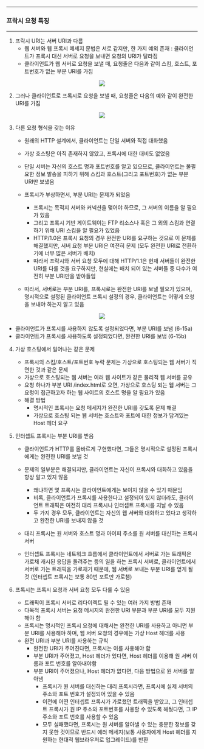 -----
### 프락시 요청 특징
-----
1. 프락시 URI는 서버 URI과 다름
   - 웹 서버와 웹 프록시 메세지 문법은 서로 같지만, 한 가지 예외 존재 : 클라이언트가 프록시 대신 서버로 요청을 보내면 요청의 URI가 달라짐
   - 클라이언트가 웹 서버로 요청을 보낼 때, 요청줄은 다음과 같이 스킴, 호스트, 포트번호가 없는 부분 URI를 가짐
<div align="center">
<img src="https://github.com/user-attachments/assets/4b8d10da-0b22-479a-9e91-2390a6e58579">
</div>

2. 그러나 클라이언트로 프록시로 요청을 보낼 때, 요청줄은 다음의 예와 같이 완전한 URI를 가짐
<div align="center">
<img src="https://github.com/user-attachments/assets/093da9e8-041f-43cf-af4e-8006b35b4a87">
</div>

3. 다른 요청 형식을 갖는 이유
   - 원래의 HTTP 설계에서, 클라이언트는 단일 서버와 직접 대화했음
   - 가상 호스팅은 아직 존재하지 않았고, 프록시에 대한 대비도 없었음
   - 단일 서버는 자신의 호스트 명과 포트번호를 알고 있으므로, 클라이언트는 불필요한 정보 발송을 피하기 위해 스킴과 호스트(그리고 포트번호)가 없는 부분 URI만 보냈음
   - 프록시가 부상하면서, 부분 URI는 문제가 되었음
     + 프록시는 목적지 서버와 커넥션을 맺어야 하므로, 그 서버의 이름을 알 필요가 있음
     + 그리고 프록시 기반 게이트웨이는 FTP 리소스나 혹은 그 외의 스킴과 연결하기 위해 URI 스킴을 알 필요가 있었음
     + HTTP/1.0은 프록시 요청의 경우 완전한 URI를 요구하는 것으로 이 문제를 해결했지만, 서버 요청 부분 URI은 여전히 문제 (모두 완전한 URI로 전환하기에 너무 많은 서버가 배치)
     + 따라서 프락시와 서버 요청 모두에 대해 HTTP/1.1은 현재 서버들이 완전한 URI를 다룰 것을 요구하지만, 현실에는 배치 되어 있는 서버들 중 다수가 여전히 부분 URI만을 받아들임

   - 따라서, 서버로는 부분 URI를, 프록시로는 완전한 URI를 보낼 필요가 있으며, 명시적으로 설정된 클라이언트 프록시 설정의 경우, 클라이언트는 어떻게 요청을 보내야 하는지 알고 있음
<div align="center">
<img src="https://github.com/user-attachments/assets/3953e66a-7832-4c51-89ad-0cdfcdd7036e">
</div>

   - 클라이언트가 프록시를 사용하지 않도록 설정되었다면, 부분 URI를 보냄 (6-15a)
   - 클라이언트가 프록시를 사용하도록 설정되었다면, 완전한 URI를 보냄 (6-15b)

4. 가상 호스팅에서 일어나는 같은 문제
   - 프록시의 스킴/호스트/포트번호 누락 문제는 가상으로 호스팅되는 웹 서버가 직면한 것과 같은 문제
   - 가상으로 호스팅되는 웹 서버는 여러 웹 사이트가 같은 물리적 웹 서버를 공유
   - 요청 하나가 부분 URI /index.html로 오면, 가상으로 호스팅 되는 웹 서버는 그 요청이 접근하고자 하는 웹 사이트의 호스트 명을 알 필요가 있음
   - 해결 방법
     + 명시적인 프록시는 요청 메세지가 완전한 URI를 갖도록 문제 해결
     + 가상으로 호스팅 되는 웹 서버는 호스트와 포트에 대한 정보가 담겨있는 Host 헤더 요구

5. 인터셉트 프록시는 부분 URI를 받음
   - 클라이언트가 HTTP를 올바르게 구현했다면, 그들은 명시적으로 설정된 프록시에게는 완전한 URI를 보낼 것
   - 문제의 일부분은 해결되지만, 클라이언트는 자신이 프록시와 대화하고 있음을 항상 알고 있지 않음
     + 왜냐하면 몇 프록시는 클라이언트에게는 보이지 않을 수 있기 때문임
     + 비록, 클라이언트가 프록시를 사용한다고 설정되어 있지 않더라도, 클라이언트 트래픽은 여전히 대리 프록시나 인터셉트 프록시를 지날 수 있음
     + 두 가지 경우 모두, 클라이언트는 자신의 웹 서버와 대화하고 있다고 생각하고 완전한 URI를 보내지 않을 것

    - 대리 프록시는 원 서버와 호스트 명과 아이피 주소를 원 서버를 대신하는 프록시 서버
    - 인터셉트 프록시는 네트워크 흐름에서 클라이언트에서 서버로 가는 트래픽은 가로채 캐시된 응답을 돌려주는 등의 일을 하는 프록시 서버로, 클라이언트에서 서버로 가는 트래픽을 가로채기 때문에, 웹 서버로 보내는 부분 URI를 얻게 될 것 (인터셉트 프록시는 보통 80번 포트만 가로챔)

6. 프록시는 프록시 요청과 서버 요청 모두 다룰 수 있음
   - 트래픽이 프록시 서버로 리다이렉트 될 수 있는 여러 가지 방법 존재
   - 다목적 프록시 서버는 요청 메시지의 완전한 URI 부분과 부분 URI를 모두 지원해야 함
   - 프록시는 명시적인 프록시 요청에 대해서는 완전한 URI를 사용하고 아니면 부분 URI를 사용해야 하며, 웹 서버 요청의 경우에는 가상 Host 헤더를 사용
   - 완전 URI과 부분 URI를 사용하는 규칙
     + 완전한 URI가 주어진다면, 프록시는 이를 사용해야 함
     + 부분 URI가 주어졌고, Host 헤더가 있다면, Host 헤더를 이용해 원 서버 이름과 포트 번호를 알아내야함
     + 부분 URI이 주어졌으나, Host 헤더가 없다면, 다음 방법으로 원 서버를 알아냄
       * 프록시가 원 서버를 대신하는 대리 프록시라면, 프록시에 실제 서버의 주소와 포트 번호가 설정되어 있을 수 있음
       * 이전에 어떤 인터셉트 프록시가 가로챘던 트래픽을 받았고, 그 인터셉트 프록시가 원 IP 주소와 포트번호를 사용할 수 있도록 해뒀다면, 그 IP 주소와 포트 번호를 사용할 수 있음
       * 모두 실패했다면, 프록시는 원 서버를 알아낼 수 있는 충분한 정보를 갖지 못한 것이므로 반드시 에러 메세지(보통 사용자에게 Host 헤더를 지원하는 현대적 웹브라우저로 업그레이드)를 반환
